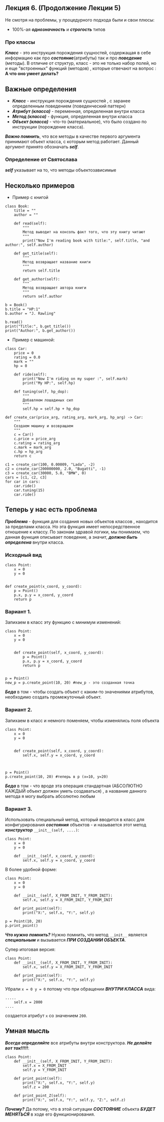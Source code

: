## Лекция 6. (Продолжение Лекции 5)

Не смотря на проблемы, у процедурного подхода были и свои плюсы:
* 100%-ая ***однозначность*** и ***строгость*** типов

### Про классы
***Класс*** - это инструкция порождения сущностей, содержащая в себе информацию как про ***состояние***(атрибуты) так и про ***поведение*** (методы). В отличие от структур, класс - это не только набор полей, но и еще "встроенных" функций (методов) , которые отвечают на вопрос : **А что оно умеет делать?**

## Важные определения
* ***Класс*** - инструкция порождения сущностей , с заранее определенным поведением (поведенческий паттерн)
* ***Атрибут (класса)*** - переменная, определенная внутри класса
* ***Метод (класса)*** - функция, определенная внутри класса
* ***Объект (класса)*** - что-то (материальное), что было создано по инструкции (порождение класса).

***Важно помнить***, что все методы в качестве первого аргумента принимают объект класса, с которым метод работает.
Данный аргумент принято обозначать ***self***.

### Определение от Святослава
***self*** указывает на то, что методы объектозависимые

## Несколько примеров
* Пример с книгой
```
class Book:
    title = ""
    author = ""

    def read(self):
        """
        Метод выводит на консоль факт того, что эту книгу читают
        """
        print("Now I'm reading book with title:", self.title, "and author:", self.author)

    def get_title(self):
        """
        Метод возвращает название книги
        """
        return self.title 

    def get_author(self):
        """
        Метод возвращает автора книги
        """
        return self.author

b = Book()
b.title = "HP:1"
b.author = "J. Rawling"

b.read()
print("Title:", b.get_title())
print("Author:", b.get_author())
```

* Пример с машиной:
```
class Car:
    price = 0
    rating = 0.0 
    mark = ""
    hp = 0

    def ride(self):
        print("Now I'm riding on my super :", self.mark)
        print("My HP:", self.hp)

    def tuning(self, hp_dop):
        """
        Добавляем лошадиных сил
        """
        self.hp = self.hp + hp_dop

def create_car(price_arg, rating_arg, mark_arg, hp_arg) -> Car:
    """
    Создаем машину и возвращаем
    """
    c = Car()
    c.price = price_arg
    c.rating = rating_arg
    c.mark = mark_arg
    c.hp = hp_arg
    return c 

c1 = create_car(100, 0.00009, "Lada", -2)
c2 = create_car(200000000, 2.0, "Bugatti", -1)
c3 = create_car(30000, 5.0, "BMW", 0)
cars = [c1, c2, c3]
for car in cars:
    car.ride()
    car.tuning(15)
    car.ride()
```

## Теперь у нас есть проблема
***Проблема*** - функция для создания новых объектов классов , находится за пределами класса. Но эта функция имеет непосредственное отношение к классу. По законам здравой логики, мы понимаем, что данная функция описывает поведение, а значит, ***должна быть определена*** внутри класса.

### Исходный вид
```
class Point:
    x = 0
    y = 0 


def create_point(x_coord, y_coord):
    p = Point()
    p.x, p.y = x_coord, y_coord
    return p 
```

### Вариант 1. 
Запихаем в класс эту функцию с минимум изменений:
```
class Point:
    x = 0
    y = 0 


    def create_point(self, x_coord, y_coord):
        p = Point()
        p.x, p.y = x_coord, y_coord
        return p 


p = Point()
new_p = p.create_point(10, 20) #new_p - это созданная точка
```
***Беда*** в том - чтобы создать объект с каким-то значениями атрибутов, необходимо создать промежуточный объект.

### Вариант 2.
Запихаем в класс и немного поменяем, чтобы изменялись поля объекта
```
class Point:
    x = 0
    y = 0 


    def create_point(self, x_coord, y_coord):
        self.x, self.y = x_coord, y_coord
        


p = Point()
p.create_point(10, 20) #теперь в p (x=10, y=20)
```
***Беда*** в том - что вроде эта операция стандартная (АБСОЛЮТНО КАЖДЫЙ объект должен уметь создаваться) , а название данного метода я могу выбрать абсолютно любым

### Вариант 3.
Использовать специальный метод, который вводится в класс для конфигурирования ***состояния*** объектов - и называется этот метод ***конструктор*** ```__init__(self, ....)```:
```
class Point:
    x = 0
    y = 0 

    def __init__(self, x_coord, y_coord):
        self.x, self.y = x_coord, y_coord
```

В более удобной форме:
```
class Point:
    x = 0
    y = 0 

    def __init__(self, X_FROM_INIT, Y_FROM_INIT):
        self.x, self.y = X_FROM_INIT, Y_FROM_INIT
        
    def print_point(self):
        print("X:", self.x, "Y:", self.y)

p = Point(10, 20)
p.print_point()
```

***Что нужно помнить?*** Нужно помнить, что метод ```__init__``` является ***специальным*** и вызывается ***ПРИ СОЗДАНИИ ОБЪЕКТА***.

Супер итоговая версия:
```
class Point:
    def __init__(self, X_FROM_INIT, Y_FROM_INIT):
        self.x, self.y = X_FROM_INIT, Y_FROM_INIT
        
    def print_point(self):
        print("X:", self.x, "Y:", self.y)
```
Убрали ```x = 0 y = 0``` потому что при обращении ***ВНУТРИ КЛАССА*** вида:
```
.....
    self.x = 2000
....
```
создается атрибут ```x``` со значением ```200```.

## Умная мысль
***Всегда определяйте*** все атрибуты внутри конструктора. ***Не делайте вот так!!!!!***:
```
class Point:
    def __init__(self, X_FROM_INIT, Y_FROM_INIT):
        self.x = X_FROM_INIT
        self.y = Y_FROM_INIT
        
    def print_point(self):
        print("X:", self.x, "Y:", self.y)
        self.z = 200

    def print_point_Z(self):
        print("X:", self.x, "Y:", self.y, "Z:", self.z)
```
***Почему?*** Да потому, что в этой ситуации ***СОСТОЯНИЕ*** объекта ***БУДЕТ МЕНЯТЬСЯ*** в ходе его функционирования.